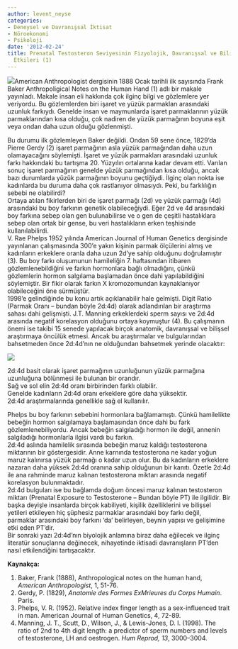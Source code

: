 ```yaml
---
author: levent_neyse
categories:
- Deneysel ve Davranışsal İktisat
- Nöroekonomi
- Psikoloji
date: '2012-02-24'
title: Prenatal Testosteron Seviyesinin Fizyolojik, Davranışsal ve Bilişsel Gelişime
  Etkileri (1)
---
```


![](../../../../../uploads/2012/02/hand-made_voldemar-kann_loit2008-280x300.jpg)American Anthropologist dergisinin 1888 Ocak tarihli ilk sayısında Frank Baker Anthropoligical Notes on the Human Hand (1) adlı bir makale yayınladı. Makale insan eli hakkında çok ilginç bilgi ve gözlemlere yer veriyordu. Bu gözlemlerden biri işaret ve yüzük parmakları arasındaki uzunluk farkıydı. Genelde insan ve maymunlarda işaret parmaklarının yüzük parmaklarından kısa olduğu, çok nadiren de yüzük parmağının boyuna eşit veya ondan daha uzun olduğu gözlenmişti.

   
Bu durumu ilk gözlemleyen Baker değildi. Ondan 59 sene önce, 1829’da Pierre Gerdy (2) işaret parmağının asla yüzük parmağından daha uzun olamayacağını söylemişti. İşaret ve yüzük parmakları arasındaki uzunluk farkı hakkındaki bu tartışma 20. Yüzyılın ortalarına kadar devam etti. Varılan sonuç işaret parmağının genelde yüzük parmağından kısa olduğu, ancak bazı durumlarda yüzük parmağının boyunu geçtiğiydi. İlginç olan nokta ise kadınlarda bu duruma daha çok rastlanıyor olmasıydı. Peki, bu farklılığın sebebi ne olabilirdi?  
Ortaya atılan fikirlerden biri de işaret parmağı (2d) ve yüzük parmağı (4d) arasındaki bu boy farkının genetik olabileceğiydi. Eğer 2d ve 4d arasındaki boy farkına sebep olan gen bulunabilirse ve o gen de çeşitli hastalıklara sebep olan ortak bir gense, bu veri hastalıkların erken teşhisinde kullanılabilirdi.  
V. Rae Phelps 1952 yılında American Journal of Human Genetics dergisinde yayınlanan çalışmasında 300’e yakın kişinin parmak ölçülerini almış ve kadınların erkeklere oranla daha uzun 2d’ye sahip olduğunu doğrulamıştır (3). Bu boy farkı oluşumunun hamileliğin 7. haftasından itibaren gözlemlenebildiğini ve farkın hormonlara bağlı olmadığını, çünkü gözlemlerin hormon salgılama başlamadan önce dahi yapılabildiğini söylemiştir. Bir fikir olarak farkın X kromozomundan kaynaklanıyor olabileceğini öne sürmüştür.  
1998’e gelindiğinde bu konu artık açıklanabilir hale gelmişti. Digit Ratio (Parmak Oranı – bundan böyle 2d:4d) olarak adlandırılan bir araştırma sahası dahi gelişmişti. J.T. Manning erkeklerdeki sperm sayısı ve 2d:4d arasında negatif korelasyon olduğunu ortaya koymuştur (4). Bu çalışmanın önemi ise takibi 15 senede yapılacak birçok anatomik, davranışsal ve bilişsel araştırmaya öncülük etmesi. Ancak bu araştırmalar ve bulgularından bahsetmeden önce 2d:4d’nın ne olduğundan bahsetmek yerinde olacaktır:

[![](../../../../../uploads/2012/02/0.981.jpg)](https://iktisadiyat.com/wp-content/uploads/2012/02/0.981.jpg)

2d:4d basit olarak işaret parmağının uzunluğunun yüzük parmağına uzunluğuna bölünmesi ile bulunan bir orandır.  
Sağ ve sol elin 2d:4d oranı birbirinden farklı olabilir.  
Genelde kadınların 2d:4d oranı erkeklere göre daha yüksektir.  
2d:4d araştırmalarında genellikle sağ el kullanılır.  
   
Phelps bu boy farkının sebebini hormonlara bağlamamıştı. Çünkü hamilelikte bebeğin hormon salgılamaya başlamasından önce dahi bu fark gözlemlenebiliyordu. Ancak bebeğin salgıladığı hormon ile değil, annenin salgıladığı hormonlarla ilgisi vardı bu farkın.  
2d:4d aslında hamilelik sırasında bebeğin maruz kaldığı testosterona miktarının bir göstergesidir. Anne karnında testosterona ne kadar yoğun maruz kalınırsa yüzük parmağı o kadar uzun olur. Bu da kadınların erkeklere nazaran daha yüksek 2d:4d oranına sahip olduğunun bir kanıtı. Özetle 2d:4d ile ana rahminde maruz kalınan testosterona miktarı arasında negatif korelasyon bulunmaktadır.  
2d:4d bulguları ise bu bağlamda doğum öncesi maruz kalınan testosteron miktarı (Prenatal Exposure to Testosterone – Bundan böyle PT) ile ilgilidir. Bir başka deyişle insanlarda birçok kabiliyeti, kişilik özelliklerini ve bilişsel yetileri etkileyen hiç şüphesiz parmaklar arasındaki boy farkı değil, parmaklar arasındaki boy farkını ‘da’ belirleyen, beynin yapısı ve gelişimine etki eden PT’dir.  
Bir sonraki yazı 2d:4d’nın biyolojik anlamına biraz daha eğilecek ve ilginç literatür sonuçlarına değinecek, nihayetinde iktisadi davranışların PT’den nasıl etkilendiğini tartışacaktır.  
   
**Kaynakça:**

1. Baker, Frank (1888), Anthropological notes on the human hand, *American* *Anthropologist*, 1, 51-76.
2. Gerdy, P. (1829), *Anatomie des* *Formes ExMrieures du Corps Humain*. Paris.
3. Phelps, V. R. (1952). Relative index finger length as a sex-influenced trait in man. American Journal of Human Genetics, 4, 72-89.
4. Manning, J. T., Scutt, D., Wilson, J., &amp; Lewis-Jones, D. I. (1998). The ratio of 2nd to 4th digit length: a predictor of sperm numbers and levels of testosterone, LH and oestrogen. *Hum Reprod, 13*, 3000–3004.